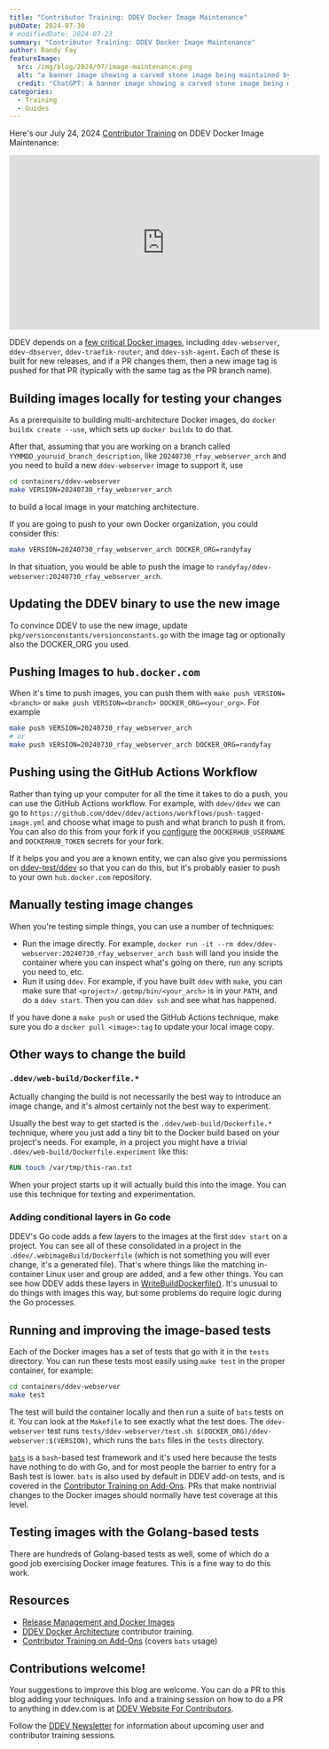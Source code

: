 ```yaml
---
title: "Contributor Training: DDEV Docker Image Maintenance"
pubDate: 2024-07-30
# modifiedDate: 2024-07-23
summary: "Contributor Training: DDEV Docker Image Maintenance"
author: Randy Fay
featureImage:
  src: /img/blog/2024/07/image-maintenance.png
  alt: "a banner image showing a carved stone image being maintained by a number of workmen"
  credit: "ChatGPT: A banner image showing a carved stone image being maintained by a number of workmen"
categories:
  - Training
  - Guides
---
```


Here's our July 24, 2024 [Contributor Training](/blog/category/training) on DDEV Docker Image Maintenance:

<div class="video-container">
<iframe width="560" height="315" src="https://www.youtube.com/embed/HcJOm0nBU0w?si=M19qxd8ZoRjnHR9N" title="YouTube video player" frameborder="0" allow="accelerometer; autoplay; clipboard-write; encrypted-media; gyroscope; picture-in-picture; web-share" referrerpolicy="strict-origin-when-cross-origin" allowfullscreen></iframe>
</div>

DDEV depends on a [few critical Docker images](https://github.com/ddev/ddev/tree/main/containers), including `ddev-webserver`, `ddev-dbserver`, `ddev-traefik-router`, and `ddev-ssh-agent`. Each of these is built for new releases, and if a PR changes them, then a new image tag is pushed for that PR (typically with the same tag as the PR branch name).

## Building images locally for testing your changes

As a prerequisite to building multi-architecture Docker images, do `docker buildx create --use`, which sets up `docker buildx` to do that.

After that, assuming that you are working on a branch called `YYMMDD_youruid_branch_description`, like `20240730_rfay_webserver_arch` and you need to build a new `ddev-webserver` image to support it, use

```bash
cd containers/ddev-webserver
make VERSION=20240730_rfay_webserver_arch
```

to build a local image in your matching architecture.

If you are going to push to your own Docker organization, you could consider this:

```bash
make VERSION=20240730_rfay_webserver_arch DOCKER_ORG=randyfay
```

In that situation, you would be able to push the image to `randyfay/ddev-webserver:20240730_rfay_webserver_arch`.

## Updating the DDEV binary to use the new image

To convince DDEV to use the new image, update `pkg/versionconstants/versionconstants.go` with the image tag or optionally also the DOCKER_ORG you used.

## Pushing Images to `hub.docker.com`

When it's time to push images, you can push them with `make push VERSION=<branch>` or `make push VERSION=<branch> DOCKER_ORG=<your_org>`. For example

```bash
make push VERSION=20240730_rfay_webserver_arch
# or
make push VERSION=20240730_rfay_webserver_arch DOCKER_ORG=randyfay
```

## Pushing using the GitHub Actions Workflow

Rather than tying up your computer for all the time it takes to do a push, you can use the GitHub Actions workflow. For example, with `ddev/ddev` we can go to `https://github.com/ddev/ddev/actions/workflows/push-tagged-image.yml` and choose what image to push and what branch to push it from. You can also do this from your fork if you [configure](https://docs.ddev.com/en/stable/developers/release-management/#github-actions-required-secrets) the `DOCKERHUB_USERNAME` and `DOCKERHUB_TOKEN` secrets for your fork.

If it helps you and you are a known entity, we can also give you permissions on [ddev-test/ddev](https://github.com/ddev-test/ddev) so that you can do this, but it's probably easier to push to your own `hub.docker.com` repository.

## Manually testing image changes

When you're testing simple things, you can use a number of techniques:

- Run the image directly. For example, `docker run -it --rm ddev/ddev-webserver:20240730_rfay_webserver_arch bash` will land you inside the container where you can inspect what's going on there, run any scripts you need to, etc.
- Run it using `ddev`. For example, if you have built `ddev` with `make`, you can make sure that `<project>/.gotmp/bin/<your_arch>` is in your `PATH`, and do a `ddev start`. Then you can `ddev ssh` and see what has happened.

If you have done a `make push` or used the GitHub Actions technique, make sure you do a `docker pull <image>:tag` to update your local image copy.

## Other ways to change the build

### `.ddev/web-build/Dockerfile.*`

Actually changing the build is not necessarily the best way to introduce an image change, and it's almost certainly not the best way to experiment.

Usually the best way to get started is the `.ddev/web-build/Dockerfile.*` technique, where you just add a tiny bit to the Docker build based on your project's needs. For example, in a project you might have a trivial `.ddev/web-build/Dockerfile.experiment` like this:

```dockerfile
RUN touch /var/tmp/this-ran.txt
```

When your project starts up it will actually build this into the image. You can use this technique for texting and experimentation.

### Adding conditional layers in Go code

DDEV's Go code adds a few layers to the images at the first `ddev start` on a project. You can see all of these consolidated in a project in the `.ddev/.webimageBuild/Dockerfile` (which is not something you will ever change, it's a generated file). That's where things like the matching in-container Linux user and group are added, and a few other things. You can see how DDEV adds these layers in [WriteBuildDockerfile()](https://github.com/ddev/ddev/blob/c2aca52a18687e678086dd232573cf51914dba56/pkg/ddevapp/config.go#L1113). It's unusual to do things with images this way, but some problems do require logic during the Go processes.

## Running and improving the image-based tests

Each of the Docker images has a set of tests that go with it in the `tests` directory. You can run these tests most easily using `make test` in the proper container, for example:

```bash
cd containers/ddev-webserver
make test
```

The test will build the container locally and then run a suite of `bats` tests on it. You can look at the `Makefile` to see exactly what the test does. The `ddev-webserver` test runs `tests/ddev-webserver/test.sh $(DOCKER_ORG)/ddev-webserver:$(VERSION)`, which runs the `bats` files in the `tests` directory.

[`bats`](https://github.com/bats-core/bats-core) is a `bash`-based test framework and it's used here because the tests have nothing to do with Go, and for most people the barrier to entry for a Bash test is lower. `bats` is also used by default in DDEV add-on tests, and is covered in the [Contributor Training on Add-Ons](advanced-add-on-contributor-training.md). PRs that make nontrivial changes to the Docker images should normally have test coverage at this level.

## Testing images with the Golang-based tests

There are hundreds of Golang-based tests as well, some of which do a good job exercising Docker image features. This is a fine way to do this work.

## Resources

- [Release Management and Docker Images](https://docs.ddev.com/en/stable/developers/release-management/)
- [DDEV Docker Architecture](ddev-docker-architecture.md) contributor training.
- [Contributor Training on Add-Ons](advanced-add-on-contributor-training.md) (covers `bats` usage)

## Contributions welcome!

Your suggestions to improve this blog are welcome. You can do a PR to this blog adding your techniques. Info and a training session on how to do a PR to anything in ddev.com is at [DDEV Website For Contributors](ddev-website-for-contributors.md).

Follow the [DDEV Newsletter](/newsletter) for information about upcoming user and contributor training sessions.
